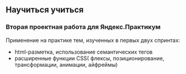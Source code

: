 ## Научиться учиться
### Вторая проектная работа для Яндекс.Практикум
Применение на практике тем, изученных в первых двух спринтах:
* html-разметка, использование семантических тегов 
* расширенные функции CSS( флексы, позиционирование, трансформации, анимации, айфреймы)
